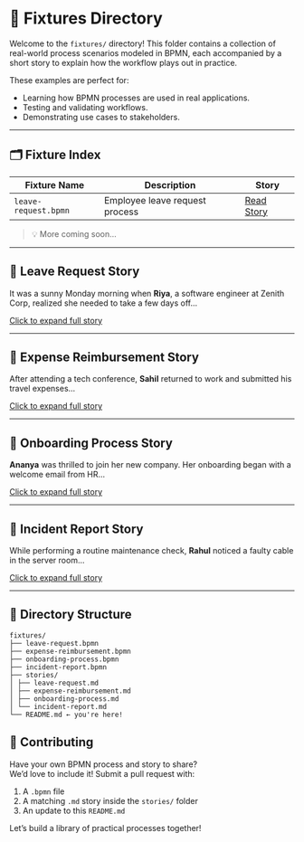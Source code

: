 # 📂 Fixtures Directory

Welcome to the `fixtures/` directory! This folder contains a collection of real-world process scenarios modeled in BPMN, each accompanied by a short story to explain how the workflow plays out in practice.

These examples are perfect for:
- Learning how BPMN processes are used in real applications.
- Testing and validating workflows.
- Demonstrating use cases to stakeholders.

---

## 🗂️ Fixture Index

| Fixture Name                  | Description                            | Story |
|------------------------------|----------------------------------------|-------|
| `leave-request.bpmn`         | Employee leave request process         | [Read Story](#📖-leave-request-story) |

> 💡 More coming soon...

---

## 📖 Leave Request Story

It was a sunny Monday morning when **Riya**, a software engineer at Zenith Corp, realized she needed to take a few days off...

[Click to expand full story](./stories/leave-request.md)

---

## 📖 Expense Reimbursement Story

After attending a tech conference, **Sahil** returned to work and submitted his travel expenses...

[Click to expand full story](./stories/expense-reimbursement.md)

---

## 📖 Onboarding Process Story

**Ananya** was thrilled to join her new company. Her onboarding began with a welcome email from HR...

[Click to expand full story](./stories/onboarding-process.md)

---

## 📖 Incident Report Story

While performing a routine maintenance check, **Rahul** noticed a faulty cable in the server room...

[Click to expand full story](./stories/incident-report.md)

---

## 📎 Directory Structure

```tree
fixtures/ 
├── leave-request.bpmn
├── expense-reimbursement.bpmn 
├── onboarding-process.bpmn 
├── incident-report.bpmn 
├── stories/ 
│ ├── leave-request.md
│ ├── expense-reimbursement.md
│ ├── onboarding-process.md 
│ └── incident-report.md 
└── README.md ← you're here!
```

## 🤝 Contributing

Have your own BPMN process and story to share?  
We’d love to include it! Submit a pull request with:

1. A `.bpmn` file
2. A matching `.md` story inside the `stories/` folder
3. An update to this `README.md`

Let’s build a library of practical processes together!
